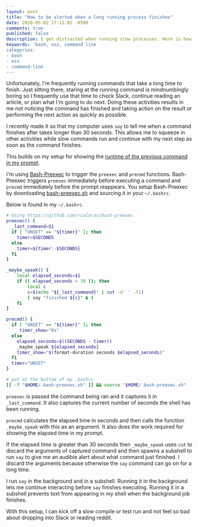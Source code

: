 ```yaml
---
layout: post
title: "How to be alerted when a long running process finishes"
date: 2020-05-02 17:11:02 -0500
comments: true
published: false
description: I get distracted when running slow processes. Here is how I get notified when they are done.
keywords: 'bash, osx, command line
categories: 
- bash
- osx
- command-line
---
```


Unfortunately, I'm frequently running commands that take a long time to finish.
Just sitting there, staring at the running command is mindnumbingly boring so I frequently use that time to check Slack, continue reading an article, or plan what I'm going to do next.
Doing these activities results in me not noticing the command has finished and taking action on the result or performing the next action as quickly as possible.

I recently made it so that my computer uses `say` to tell me when a command finishes after takes longer than 30 seconds.
This allows me to squeeze in other activities while slow commands run and continue with my next step as soon as the command finishes.

This builds on my setup for showing the [runtime of the previous command in my prompt](/blog/2020/04/21/using-bash-preexec-for-monitoring-the-runtime-of-your-last-command/).

I'm using [Bash-Preexec](https://github.com/rcaloras/bash-preexec) to trigger the `preexec` and `precmd` functions.
Bash-Preexec triggers `preexec` immediately before executing a command and `precmd` immediately before the prompt reappears.
You setup Bash-Preexec by downloading [bash-preexec.sh](https://github.com/rcaloras/bash-preexec/blob/master/bash-preexec.sh) and sourcing it in your `~/.bashrc`.

Below is found in my `~/.bashrc`.

```bash
# Using https://github.com/rcaloras/bash-preexec
preexec() {
  _last_command=$1
  if [ "UNSET" == "${timer}" ]; then
    timer=$SECONDS
  else 
    timer=${timer:-$SECONDS}
  fi 
}

_maybe_speak() {
    local elapsed_seconds=$1
    if (( elapsed_seconds > 30 )); then
        local c
        c=$(echo "${_last_command}" | cut -d' ' -f1)
        ( say "finished ${c}" & )
    fi
}

precmd() {
  if [ "UNSET" == "${timer}" ]; then
     timer_show="0s"
  else 
    elapsed_seconds=$((SECONDS - timer))
    _maybe_speak ${elapsed_seconds}
    timer_show="$(format-duration seconds $elapsed_seconds)"
  fi
  timer="UNSET"
}

# put at the bottom of my .bashrc
[[ -f "$HOME/.bash-preexec.sh" ]] && source "$HOME/.bash-preexec.sh"
```

`preexec` is passed the command being ran and it captures it in `_last_command`.
It also captures the current number of seconds the shell has been running.

`precmd` calculates the elapsed time in seconds and then calls the function `_maybe_speak` with this as an argument.
It also does the work required for showing the elapsed time in my prompt.

If the elapsed time is greater than 30 seconds then `_maybe_speak` uses `cut` to discard the arguments of captured command and then spawns a subshell to run `say` to give me an audible alert about what command just finished.
I discard the arguments because otherwise the `say` command can go on for a long time.

I run `say` in the background and in a subshell.
Running it in the background lets me continue interacting before `say` finishes executing.
Running it in a subshell prevents text from appearing in my shell when the background job finishes.

With this setup, I can kick off a slow compile or test run and not feel so bad about dropping into Slack or reading reddit.
